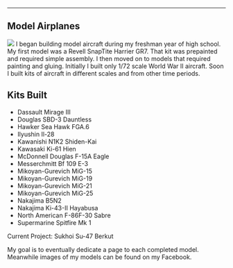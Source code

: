 
---
Model Airplanes
---
![](https://github.com/williamteav/personal_website/blob/master/IMG_1360.JPG) 
I began building model aircraft during my freshman year of high school. My first model was a Revell SnapTite Harrier GR7. That kit was prepainted and required simple assembly. I then moved on to models that required painting and gluing. Initially I built only 1/72 scale World War II aircraft. Soon I built kits of aircraft in different scales and from other time periods. 

## Kits Built

* Dassault Mirage III
* Douglas SBD-3 Dauntless
* Hawker Sea Hawk FGA.6
* Ilyushin Il-28
* Kawanishi N1K2 Shiden-Kai
* Kawasaki Ki-61 Hien 
* McDonnell Douglas F-15A Eagle
* Messerchmitt Bf 109 E-3
* Mikoyan-Gurevich MiG-15
* Mikoyan-Gurevich MiG-19
* Mikoyan-Gurevich MiG-21
* Mikoyan-Gurevich MiG-25
* Nakajima B5N2
* Nakajima Ki-43-II Hayabusa
* North American F-86F-30 Sabre 
* Supermarine Spitfire Mk 1

Current Project: Sukhoi Su-47 Berkut

My goal is to eventually dedicate a page to each completed model. Meanwhile images of my models can be found on my Facebook. 

